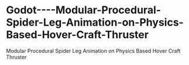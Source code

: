 # Godot----Modular-Procedural-Spider-Leg-Animation-on-Physics-Based-Hover-Craft-Thruster
Modular Procedural Spider Leg Animation on Physics Based Hover Craft Thruster
